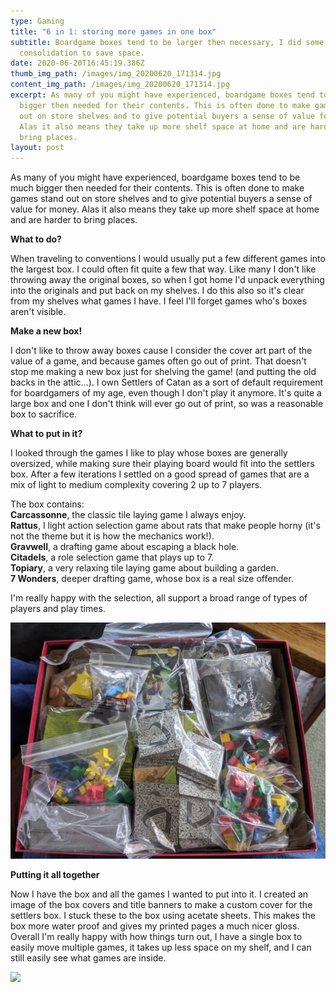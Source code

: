 ```yaml
---
type: Gaming
title: "6 in 1: storing more games in one box"
subtitle: Boardgame boxes tend to be larger then necessary, I did some
  consolidation to save space.
date: 2020-06-20T16:45:19.386Z
thumb_img_path: /images/img_20200620_171314.jpg
content_img_path: /images/img_20200620_171314.jpg
excerpt: As many of you might have experienced, boardgame boxes tend to be much
  bigger then needed for their contents. This is often done to make games stand
  out on store shelves and to give potential buyers a sense of value for money.
  Alas it also means they take up more shelf space at home and are harder to
  bring places.
layout: post
---
```

As many of you might have experienced, boardgame boxes tend to be much bigger then needed for their contents. This is often done to make games stand out on store shelves and to give potential buyers a sense of value for money. Alas it also means they take up more shelf space at home and are harder to bring places.

**What to do?**

When traveling to conventions I would usually put a few different games into the largest box. I could often fit quite a few that way. Like many I don't like throwing away the original boxes, so when I got home I'd unpack everything into the originals and put back on my shelves. I do this also so it's clear from my shelves what games I have. I feel I'll forget games who's boxes aren't visible.

**Make a new box!**

I don't like to throw away boxes cause I consider the cover art part of the value of a game, and because games often go out of print. That doesn't stop me making a new box just for shelving the game! (and putting the old backs in the attic...). I own Settlers of Catan as a sort of default requirement for boardgamers of my age, even though I don't play it anymore. It's quite a large box and one I don't think will ever go out of print, so was a reasonable box to sacrifice.

**What to put in it?**

I looked through the games I like to play whose boxes are generally oversized, while making sure their playing board would fit into the settlers box. After a few iterations I settled on a good spread of games that are a mix of light to medium complexity covering 2 up to 7 players. 

The box contains:\
**Carcassonne**, the classic tile laying game I always enjoy.\
**Rattus**, I light action selection game about rats that make people horny (it's not the theme but it is how the mechanics work!).\
**Gravwell**, a drafting game about escaping a black hole.\
**Citadels**, a role selection game that plays up to 7.\
**Topiary**, a very relaxing tile laying game about building a garden.\
**7 Wonders**, deeper drafting game, whose box is a real size offender.    

I'm really happy with the selection, all support a broad range of types of players and play times.

![](/images/img_20200620_171250.jpg)

**Putting it all together**

Now I have the box and all the games I wanted to put into it. I created an image of the box covers and title banners to make a custom cover for the settlers box. I stuck these to the box using acetate sheets. This makes the box more water proof and gives my printed pages a much nicer gloss. Overall I'm really happy with how things turn out, I have a single box to easily move multiple games, it takes up less space on my shelf, and I can still easily see what games are inside.



![](/images/img_20200621_145518.jpg)